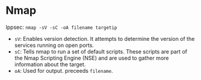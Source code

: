# Nmap

Ippsec: `nmap -sV -sC -oA filename targetip`

- `sV`: Enables version detection. It attempts to determine the version of the services running on open ports.
- `sC`: Tells nmap to run a set of default scripts. These scripts are part of the Nmap Scripting Engine (NSE) and are used to gather more information about the target.
- `oA`: Used for output. preceeds `filename`.
